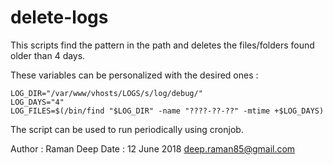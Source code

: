 # delete-logs

This scripts find the pattern in the path and deletes the files/folders found older than 4 days. 

These variables can be personalized with the desired ones :

	LOG_DIR="/var/www/vhosts/LOGS/s/log/debug/"
	LOG_DAYS="4"
	LOG_FILES=$(/bin/find "$LOG_DIR" -name "????-??-??" -mtime +$LOG_DAYS)

The script can be used to run periodically using cronjob.

Author : Raman Deep
Date : 12 June 2018
deep.raman85@gmail.com
